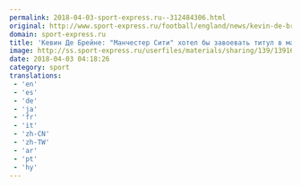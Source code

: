 ```yaml
---
permalink: 2018-04-03-sport-express.ru--312484306.html
original: http://www.sport-express.ru/football/england/news/kevin-de-breyne-manchester-siti-hotel-by-zavoevat-titul-v-matche-s-myu-1391683/
domain: sport-express.ru
title: 'Кевин Де Брейне: "Манчестер Сити" хотел бы завоевать титул в матче с "МЮ"'
image: http://ss.sport-express.ru/userfiles/materials/sharing/139/1391683.jpg
date: 2018-04-03 04:18:26
category: sport
translations: 
 - 'en'
 - 'es'
 - 'de'
 - 'ja'
 - 'fr'
 - 'it'
 - 'zh-CN'
 - 'zh-TW'
 - 'ar'
 - 'pt'
 - 'hy'
---
```



